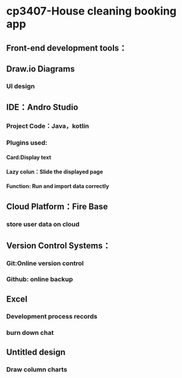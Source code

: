 # cp3407-House cleaning booking app
##  Front-end development tools：
##  Draw.io Diagrams
###  UI design

##  IDE：Andro Studio
###  Project Code：Java，kotlin
###  Plugins used:
#### Card:Display text
#### Lazy colun：Slide the displayed page
#### Function: Run and import data correctly

##  Cloud Platform：Fire Base
###  store user data on cloud

##  Version Control Systems：
###  Git:Online version control
###  Github: online backup

##  Excel
###  Development process records
###  burn down chat

##  Untitled design
###  Draw column charts
